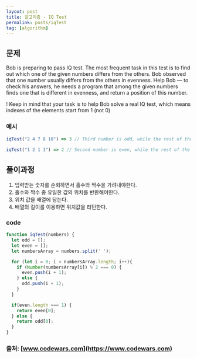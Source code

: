 ```yaml
---
layout: post
title: 알고리즘 - IQ Test
permalink: posts/iqTest
tag: [algorithm]
---
```

## 문제
Bob is preparing to pass IQ test. The most frequent task in this test is to find out which one of the given numbers differs from the others. Bob observed that one number usually differs from the others in evenness. Help Bob — to check his answers, he needs a program that among the given numbers finds one that is different in evenness, and return a position of this number.

! Keep in mind that your task is to help Bob solve a real IQ test, which means indexes of the elements start from 1 (not 0)

### 예시
```javascript
iqTest("2 4 7 8 10") => 3 // Third number is odd, while the rest of the numbers are even

iqTest("1 2 1 1") => 2 // Second number is even, while the rest of the numbers are odd
```

## 풀이과정

1. 입력받는 숫자를 순회하면서 홀수와 짝수을 가려내야한다.
2. 홀수와 짝수 중 유일한 값의 위치를 반환해야한다.
3. 위치 값을 배열에 담는다.
4. 배열의 길이를 이용하면 위치값을 리턴한다.

### code
```javascript
function iqTest(numbers) {
  let odd = [];
  let even = [];
  let numbersArray = numbers.split(' ');

  for (let i = 0; i < numbersArray.length; i++){
    if (Number(numbersArray[i]) % 2 === 0) {
      even.push(i + 1);
    } else {
      odd.push(i + 1);
    }
  }

  if(even.length === 1) {
    return even[0];
  } else {
    return odd[0];
  }
}
```

### 출처: [www.codewars.com](https://www.codewars.com)